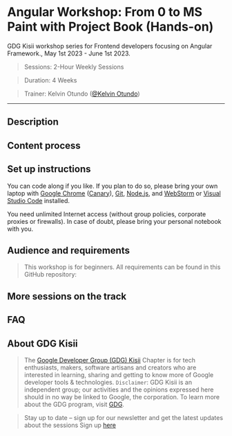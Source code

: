 # Angular Workshop: From 0 to MS Paint with Project Book (Hands-on)
GDG Kisii workshop series for Frontend developers focusing on Angular Framework., May 1st 2023 - June 1st 2023.
> Sessions: 2-Hour Weekly Sessions

> Duration: 4 Weeks

> Trainer: Kelvin Otundo ([@Kelvin Otundo](https://twitter.com/kelvinotundoKE))

---
## Description

## Content process

## Set up instructions
You can code along if you like. If you plan to do so, please bring your own laptop with [Google Chrome](https://www.google.com/chrome/) ([Canary](https://www.google.com/chrome/canary/)), [Git](https://git-scm.com/), [Node.js](https://nodejs.org/), and [WebStorm](https://www.jetbrains.com/webstorm/) or [Visual Studio Code](https://code.visualstudio.com/) installed.

You need unlimited Internet access (without group policies, corporate proxies or firewalls). In case of doubt, please bring your personal notebook with you.

## Audience and requirements
>This workshop is for beginners. All requirements can be found in this GitHub repository: 

## More sessions on the track

## FAQ


## About GDG Kisii
> The [Google Developer Group (GDG) Kisii](https://gdg.community.dev/gdg-kisii/) Chapter is for tech enthusiasts, makers, software artisans and creators who are interested in learning, sharing and getting to know more of Google developer tools & technologies. 
> `Disclaimer`: GDG Kisii is an independent group; our activities and the opinions expressed here should in no way be linked to Google, the corporation. To learn more about the GDG program, visit [GDG](https://developers.google.com/community/gdg/).

> Stay up to date – sign up for our newsletter and get the latest updates about the sessions
> Sign up [here](https://gdg.community.dev/gdg-kisii/)

